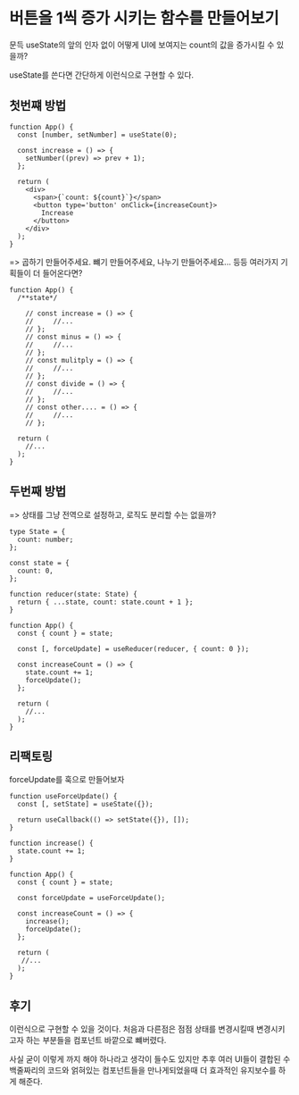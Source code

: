 # 버튼을 1씩 증가 시키는 함수를 만들어보기

문득 useState의 앞의 인자 없이 어떻게 UI에 보여지는 count의 값을 증가시킬 수 있을까?

useState를 쓴다면 간단하게 이런식으로 구현할 수 있다.

## 첫번쨰 방법

```tsx
function App() {
  const [number, setNumber] = useState(0);

  const increase = () => {
    setNumber((prev) => prev + 1);
  };

  return (
    <div>
      <span>{`count: ${count}`}</span>
      <button type='button' onClick={increaseCount}>
        Increase
      </button>
    </div>
  );
}
```

=> 곱하기 만들어주세요. 뺴기 만들어주세요, 나누기 만들어주세요... 등등 여러가지 기획들이 더 들어온다면?

```tsx
function App() {
  /**state*/

    // const increase = () => {
    //     //...
    // };
    // const minus = () => {
    //     //...
    // };
    // const mulitply = () => {
    //     //...
    // };
    // const divide = () => {
    //     //...
    // };
    // const other.... = () => {
    //     //...
    // };

  return (
    //...
  );
}
```

## 두번째 방법

=> 상태를 그냥 전역으로 설정하고, 로직도 분리할 수는 없을까?

```tsx
type State = {
  count: number;
};

const state = {
  count: 0,
};

function reducer(state: State) {
  return { ...state, count: state.count + 1 };
}

function App() {
  const { count } = state;

  const [, forceUpdate] = useReducer(reducer, { count: 0 });

  const increaseCount = () => {
    state.count += 1;
    forceUpdate();
  };

  return (
    //...
  );
}
```

## 리팩토링

forceUpdate를 훅으로 만들어보자

```tsx
function useForceUpdate() {
  const [, setState] = useState({});

  return useCallback(() => setState({}), []);
}

function increase() {
  state.count += 1;
}

function App() {
  const { count } = state;

  const forceUpdate = useForceUpdate();

  const increaseCount = () => {
    increase();
    forceUpdate();
  };

  return (
   //...
  );
}
```

## 후기

이런식으로 구현할 수 있을 것이다.
처음과 다른점은 점점 상태를 변경시킬때 변경시키고자 하는 부분들을 컴포넌트 바깥으로 뺴버렸다.

사실 굳이 이렇게 까지 해야 하나라고 생각이 들수도 있지만
추후 여러 UI들이 결합된 수백줄짜리의 코드와 얽혀있는 컴포넌트들을 만나게되었을때 더 효과적인 유지보수를 하게 해준다.
